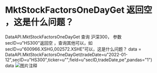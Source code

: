 # MktStockFactorsOneDayGet 返回空 ，这是什么问题？

DataAPI.MktStockFactorsOneDayGet 查询 沪深300， 参数secID=u"HS300"返回空 ，查询其他可以，如secID=u"600966.XSHG,002572.XSHE"可以，这是什么问题？
data = DataAPI.MktStockFactorsOneDayGet(tradeDate=u"2022-01-12",secID=u"HS300",ticker=u"",field=u"secID,tradeDate,pe",pandas="1")
data
![图片注释](http://storage-uqer.datayes.com/6196138bd6558d0115e5368d/9734fba2-74ec-11ec-ba39-0242ac140002)